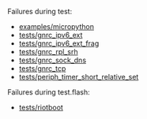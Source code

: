 Failures during test:
- [examples/micropython](examples/micropython/test.failed)
- [tests/gnrc_ipv6_ext](tests/gnrc_ipv6_ext/test.failed)
- [tests/gnrc_ipv6_ext_frag](tests/gnrc_ipv6_ext_frag/test.failed)
- [tests/gnrc_rpl_srh](tests/gnrc_rpl_srh/test.failed)
- [tests/gnrc_sock_dns](tests/gnrc_sock_dns/test.failed)
- [tests/gnrc_tcp](tests/gnrc_tcp/test.failed)
- [tests/periph_timer_short_relative_set](tests/periph_timer_short_relative_set/test.failed)

Failures during test.flash:
- [tests/riotboot](tests/riotboot/test.flash.failed)

